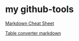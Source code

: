 # my github-tools

[Markdown Cheat Sheet](https://github.com/adam-p/markdown-here/wiki/Markdown-Cheatsheet)

[Table converter markdown](https://www.tablesgenerator.com/markdown_tables)


